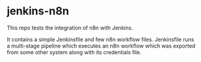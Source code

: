 # jenkins-n8n
This repo tests the integration of n8n with Jenkins. 

It contains a simple Jenkinsfile and few n8n workflow files. Jenkinsfile runs a multi-stage pipeline which executes an n8n workflow which was exported from some other system along with its credentials file.


